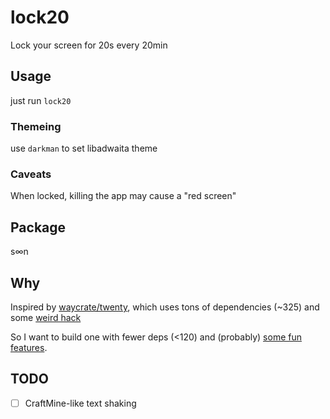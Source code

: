 # lock20
Lock your screen for 20s every 20min

## Usage
just run `lock20`

### Themeing
use `darkman` to set libadwaita theme

### Caveats
When locked, killing the app may cause a "red screen"

## Package
s∞n

## Why
Inspired by [waycrate/twenty](https://github.com/waycrate/twenty), which uses tons of dependencies (~325)
and some [weird hack](https://github.com/waycrate/twenty/blob/7723178ce0d2e09c5c60d8d9e9d0869ba5889359/src/main.rs#L72)

So I want to build one with fewer deps (<120) and (probably) [some fun features](#TODO).

## TODO
- [ ] CraftMine-like text shaking


